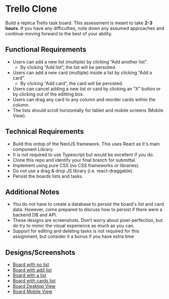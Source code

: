 # Trello Clone

Build a replica Trello task board. This assessment is meant to take **2-3 hours**. If you have any difficulties, note down any assumed approaches and continue moving forward to the best of your ability.

## **Functional Requirements**

- Users can add a new list (multiple) by clicking “Add another list”. 
  - By clicking “Add list”, the list will be persisted.
- Users can add a new card (multiple) inside a list by clicking “Add a card”. 
  - By clicking “Add card”, the card will be persisted.
- Users can cancel adding a new list or card by clicking an “X” button or by clicking out of the editting box.
- Users can drag any card to any column and reorder cards within the column.
- The lists should scroll horizontally for tablet and mobile screens (Mobile View).

## **Technical Requirements**

- Build this ontop of the NextJS framework. This uses React as it's main component Library.
- It is not required to use Typescript but would be excellent if you do.
- Clone this repo and identify your final branch for submittal.
- Implement using pure CSS (no CSS frameworks or libraries).
- Do not use a drag & drop JS library (i.e. react-draggable).
- Persist the boards lists and tasks.

## **Additional Notes**

- You do not have to create a database to persist the board's list and card data. However, come prepared to discuss how to persist if there were a backend DB and API.
- These designs are screenshots. Don’t worry about pixel-perfection, but do try to mimic the visual experience as much as you can.
- Support for editing and deleting tasks is not required for this assignment, but consider it a bonus if you have extra time

## **Designs/Screenshots**

- [Board with no list](screenshots/trello_1_new-list.png)
- [Board with add list](screenshots/trello_2_enter-list.png)
- [Board with a list](screenshots/trello_3_with-list.png)
- [Board with cards list](screenshots/trello_4_add-task.png)
- [Board Desktop View](screenshots/trello_5_list-desktop.png)
- [Board Mobile View](screenshots/trello_6_list-mobile.png)
